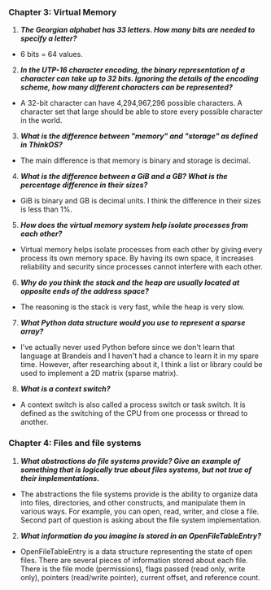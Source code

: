 ### Chapter 3: Virtual Memory


1. _**The Georgian alphabet has 33 letters. How many bits are needed to specify a letter?**_
  * 6 bits = 64 values. 

2. _**In the UTP-16 character encoding, the binary representation of a character can take up to 32 bits. Ignoring the details of the encoding scheme, how many different characters can be represented?**_
  * A 32-bit character can have 4,294,967,296 possible characters. A character set that large should be able to store every possible character in the world.

3. _**What is the difference between "memory" and "storage" as defined in ThinkOS?**_
  * The main difference is that memory is binary and storage is decimal.

4. _**What is the difference between a GiB and a GB? What is the percentage difference in their sizes?**_
  * GiB is binary and GB is decimal units. I think the difference in their sizes is less than 1%.
  
5. _**How does the virtual memory system help isolate processes from each other?**_
  * Virtual memory helps isolate processes from each other by giving every process its own memory space. By having its own space, it increases reliability and security since processes cannot interfere with each other.  

6. _**Why do you think the stack and the heap are usually located at opposite ends of the address space?**_
  * The reasoning is the stack is very fast, while the heap is very slow. 
  
7. _**What Python data structure would you use to represent a sparse array?**_
  * I've actually never used Python before since we don't learn that language at Brandeis and I haven't had a chance to learn it in my spare time. However, after researching about it, I think a list or library could be used to implement a 2D matrix (sparse matrix).
 
8. _**What is a context switch?**_
  * A context switch is also called a process switch or task switch. It is defined as the switching of the CPU from one processs or thread to another. 
  


### Chapter 4: Files and file systems


1. _**What abstractions do file systems provide? Give an example of something that is logically true about files systems, but not true of their implementations.**_
  * The abstractions the file systems provide is the ability to organize data into files, directories, and other constructs, and manipulate them in various ways. For example, you can open, read, writer, and close a file. Second part of question is asking about the file system implementation.
 
2. _**What information do you imagine is stored in an OpenFileTableEntry?**_
  * OpenFileTableEntry is a data structure representing the state of open files. There are several pieces of information stored about each file. There is the file mode (permissions), flags passed (read only, write only), pointers (read/write pointer), current offset, and reference count. 
  

  

